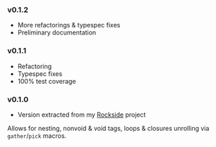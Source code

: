 ### v0.1.2

* More refactorings & typespec fixes
* Preliminary documentation

### v0.1.1

* Refactoring
* Typespec fixes
* 100% test coverage

### v0.1.0

* Version extracted from my [Rockside] project

Allows for nesting, nonvoid & void tags,
loops & closures unrolling via `gather`/`pick` macros.

[rockside]: https://github.com/herenowcoder/rockside
